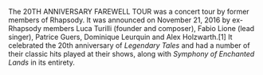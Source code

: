 The 20TH ANNIVERSARY FAREWELL TOUR was a concert tour by former members of Rhapsody. It was announced on November 21, 2016 by ex-Rhapsody members Luca Turilli (founder and composer), Fabio Lione (lead singer), Patrice Guers, Dominique Leurquin and Alex Holzwarth.[1] It celebrated the 20th anniversary of _Legendary Tales_ and had a number of their classic hits played at their shows, along with _Symphony of Enchanted Lands_ in its entirety.

